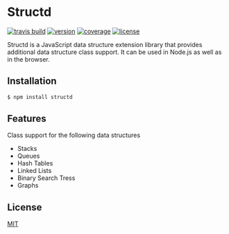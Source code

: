 # Structd

[![travis build](https://img.shields.io/travis/tsck/structd.svg)](https://travis-ci.org/tsck/structd)
[![version](https://img.shields.io/npm/v/structd.svg)](https://www.npmjs.com/package/structd)
[![coverage](https://img.shields.io/codecov/c/github/tsck/structd.svg)](https://codecov.io/gh/tsck/structd)
[![license](https://img.shields.io/github/license/tsck/structd.svg)](https://github.com/tsck/structd/blob/master/LICENSE)


Structd is a JavaScript data structure extension library that provides additional data structure class support. It can be used in Node.js as well as in the browser.

## Installation

```bash
$ npm install structd
```

## Features

Class support for the following data structures
* Stacks
* Queues
* Hash Tables
* Linked Lists
* Binary Search Tress
* Graphs
    
## License

[MIT](LICENSE)
